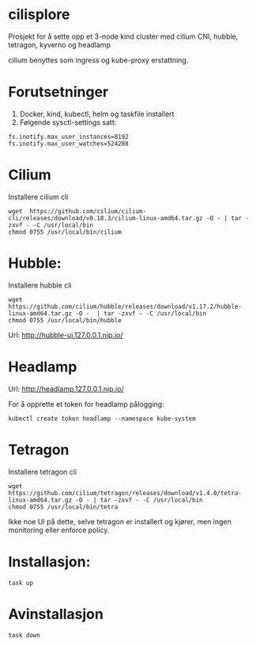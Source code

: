 # cilisplore

Prosjekt for å sette opp et 3-node kind cluster med cilium CNI, hubble, tetragon, kyverno og headlamp

cilium benyttes som ingress og kube-proxy erstattning.

# Forutsetninger

1. Docker, kind, kubectl, helm og taskfile installert
2. Følgende sysctl-settings satt:
```
fs.inotify.max_user_instances=8192
fs.inotify.max_user_watches=524288
```


# Cilium
Installere cilium cli
```
wget  https://github.com/cilium/cilium-cli/releases/download/v0.18.3/cilium-linux-amd64.tar.gz -O - | tar -zxvf - -C /usr/local/bin
chmod 0755 /usr/local/bin/cilium
```

# Hubble:
Installere hubble cli
```
wget https://github.com/cilium/hubble/releases/download/v1.17.2/hubble-linux-amd64.tar.gz -O -  | tar -zxvf - -C /usr/local/bin
chmod 0755 /usr/local/bin/hubble
```
Url: http://hubble-ui.127.0.0.1.nip.io/

# Headlamp
Url: http://headlamp.127.0.0.1.nip.io/

For å opprette et token for headlamp pålogging:
```
kubectl create token headlamp --namespace kube-system
```

# Tetragon
Installere tetragon cli
```
wget https://github.com/cilium/tetragon/releases/download/v1.4.0/tetra-linux-amd64.tar.gz -O - | tar -zxvf - -C /usr/local/bin
chmod 0755 /usr/local/bin/tetra
```
Ikke noe UI på dette, selve tetragon er installert og kjører, men ingen monitoring eller enforce policy.


# Installasjon:
```
task up
```


# Avinstallasjon
```
task down
```
